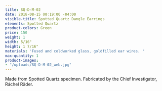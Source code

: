 ```yaml
---
title: SQ-D-M-02
date: 2018-08-15 00:19:00 -04:00
visible-title: Spotted Quartz Dangle Earrings
elements: Spotted Quartz
product-colors: Green
price: 150
weight: 1
width: 5/16"
height: 1 7/16"
materials: 'Fused and coldworked glass, goldfilled ear wires. '
max-quantity: 1
product-images:
- "/uploads/SQ-D-M-02_web.jpg"
---
```


Made from Spotted Quartz specimen. Fabricated by the Chief Investigator, Ráchel Räder.
